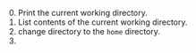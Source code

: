 0. Print the current working directory.
1. List contents of the current working directory.
2. change directory to the `home` directory.
3. 
